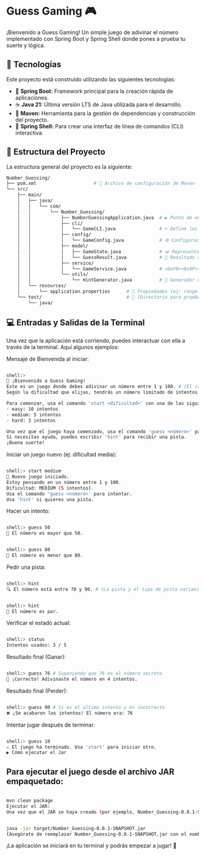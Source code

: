 # Guess Gaming 🎮

¡Bienvenido a Guess Gaming! Un simple juego de adivinar el número implementado con Spring Boot y Spring Shell donde pones a prueba tu suerte y lógica.

## 🚀 Tecnologías

Este proyecto está construido utilizando las siguientes tecnologías:

* 🍃 **Spring Boot:** Framework principal para la creación rápida de aplicaciones.
* ☕ **Java 21:** Última versión LTS de Java utilizada para el desarrollo.
* 🧱 **Maven:** Herramienta para la gestión de dependencias y construcción del proyecto.
* 🐚 **Spring Shell:** Para crear una interfaz de línea de comandos (CLI) interactiva.

## 📂 Estructura del Proyecto

La estructura general del proyecto es la siguiente:

```bash
Number_Guessing/
├── pom.xml                     # 📄 Archivo de configuración de Maven
└── src/
    ├── main/
    │   ├── java/
    │   │   └── com/
    │   │       └── Number_Guessing/
    │   │           ├── NumberGuessingApplication.java  # ▶️ Punto de entrada de la aplicación
    │   │           ├── cli/
    │   │           │   └── GameCLI.java                # ⌨️ Define los comandos de la consola
    │   │           ├── config/
    │   │           │   └── GameConfig.java             # ⚙️ Configuración del rango de números
    │   │           ├── model/
    │   │           │   ├── GameState.java              # 📊 Representa el estado actual del juego (número secreto, intentos, etc.)
    │   │           │   └── GuessResult.java            # 🎯 Resultado de un intento (alto, bajo, correcto)
    │   │           ├── service/
    │   │           │   └── GameService.java            # <0xF0><0x9F><0xA7><0xAD> Lógica central del juego (procesar intentos)
    │   │           └── utils/
    │   │               └── HintGenerator.java          # 🤔 Generador de pistas aleatorias
    │   └── resources/
    │       └── application.properties      # 🔧 Propiedades (ej: rango de números)
    └── test/                               # 🧪 (Directorio para pruebas unitarias)
        └── java/
```

## 💻 Entradas y Salidas de la Terminal
Una vez que la aplicación está corriendo, puedes interactuar con ella a través de la terminal. Aquí algunos ejemplos:

Mensaje de Bienvenida al iniciar:

```Bash

shell:>
🎉 ¡Bienvenido a Guess Gaming!
Este es un juego donde debes adivinar un número entre 1 y 100. # (El rango puede cambiar)
Según la dificultad que elijas, tendrás un número limitado de intentos para adivinar el número correcto.

Para comenzar, usa el comando 'start <dificultad>' con una de las siguientes opciones:
- easy: 10 intentos
- medium: 5 intentos
- hard: 3 intentos

Una vez que el juego haya comenzado, usa el comando 'guess <número>' para intentar adivinar el número.
Si necesitas ayuda, puedes escribir 'hint' para recibir una pista.
¡Buena suerte!
```
Iniciar un juego nuevo (ej: dificultad media):

```Bash

shell:> start medium
🎉 Nuevo juego iniciado.
Estoy pensando en un número entre 1 y 100.
Dificultad: MEDIUM (5 intentos).
Usa el comando 'guess <número>' para intentar.
Usa 'hint' si quieres una pista.
```
Hacer un intento:

```Bash

shell:> guess 50
🔼 El número es mayor que 50.
```
```Bash

shell:> guess 80
🔽 El número es menor que 80.
```
Pedir una pista:

```Bash

shell:> hint
🔍 El número está entre 70 y 90. # (La pista y el tipo de pista varían)
```


```Bash

shell:> hint
🔢 El número es par.

```
Verificar el estado actual:

```Bash

shell:> status
Intentos usados: 3 / 5

```
Resultado final (Ganar):

```Bash

shell:> guess 76 # Suponiendo que 76 es el número secreto
🎉 ¡Correcto! Adivinaste el número en 4 intentos.

```
Resultado final (Perder):

```Bash

shell:> guess 90 # Si es el último intento y es incorrecto
❌ ¡Se acabaron los intentos! El número era: 76

```
Intentar jugar después de terminar:

```Bash

shell:> guess 10
⚠️ El juego ha terminado. Usa 'start' para iniciar otro.
▶️ Cómo ejecutar el Jar
```
## Para ejecutar el juego desde el archivo JAR empaquetado:

```Bash

mvn clean package
Ejecutar el JAR:
Una vez que el JAR se haya creado (por ejemplo, Number_Guessing-0.0.1-SNAPSHOT.jar), ejecútalo con Java:
```
```Bash

java -jar target/Number_Guessing-0.0.1-SNAPSHOT.jar
(Asegúrate de reemplazar Number_Guessing-0.0.1-SNAPSHOT.jar con el nombre exacto del archivo generado en tu directorio target/).
```
¡La aplicación se iniciará en tu terminal y podrás empezar a jugar! 🎉